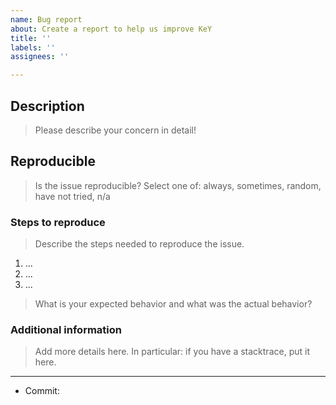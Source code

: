 ```yaml
---
name: Bug report
about: Create a report to help us improve KeY
title: ''
labels: ''
assignees: ''

---
```

<!-- 
     Thank you for taking your time to make KeY a better tool!
     Please replace the quoted lines (`> ...`) below with your text.
--> 

## Description

> Please describe your concern in detail!

## Reproducible
  
> Is the issue reproducible?
> Select one of: always, sometimes, random, have not tried, n/a 

### Steps to reproduce 

> Describe the steps needed to reproduce the issue.

1. ... 
2. ... 
3. ... 

> What is your expected behavior and what was the actual behavior?

### Additional information

> Add more details here. In particular: if you have a stacktrace, put it here.

---

* Commit: <!-- SHA checksum of the git commit where you observed the problem-->

<!--
  If you have the permissions:
  From the "labels" selection component on the right, please select appropriate labels:
  * If you think this is a "bug" that should be fixed, please select Bug.
  * Please select exactly one of the priority labels:  P:LOW, P:NORMAL, P:HIGH or P:URGENT.
  * Please select those components (0, 1 or more) to which this issue refers 
    (the labels with lilac background)
-->

<!-- END OF BUG TEMPLATE -->
